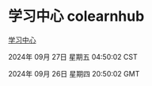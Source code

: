 # 学习中心 colearnhub
[学习中心](http://219.139.198.207:56308/colearnhub/)

2024年 09月 27日 星期五 04:50:02 CST

2024年 09月 26日 星期四 20:50:02 GMT
